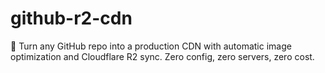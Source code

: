 # github-r2-cdn
🚀 Turn any GitHub repo into a production CDN with automatic image optimization and Cloudflare R2 sync. Zero config, zero servers, zero cost.
